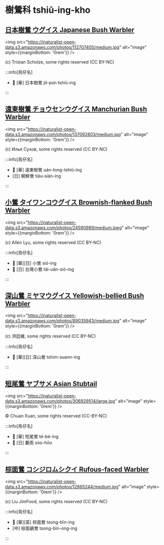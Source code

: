 # 樹鶯科 tshiū-ing-kho

## [日本樹鶯 ウグイス Japanese Bush Warbler](https://ebird.org/species/jabwar)

<img src="https://inaturalist-open-data.s3.amazonaws.com/photos/112707405/medium.jpg" alt="image" style={{marginBottom: '0rem'}} />

<p className="image-caption">
(c) Tristan Scholze, some rights reserved (CC BY-NC)
</p>

:::info[鳥仔名]

- 🎯 [華] 日本樹鶯 ji̍t-pún tshiū-ing

:::

## [遠東樹鶯 チョウセンウグイス Manchurian Bush Warbler](https://ebird.org/species/manbuw1)

<img src="https://inaturalist-open-data.s3.amazonaws.com/photos/137092803/medium.jpg" alt="image" style={{marginBottom: '0rem'}} />

<p className="image-caption">
(c) Илья Сухов, some rights reserved (CC BY-NC)
</p>

:::info[鳥仔名]

- 🎯 [華] 遠東樹鶯 uán-tong-tshiū-ing
- [日] 朝鮮鶯 tiâu-sián-ing

:::

## [小鶯 タイワンコウグイス Brownish-flanked Bush Warbler](https://ebird.org/species/bfbwar1)

<img src="https://inaturalist-open-data.s3.amazonaws.com/photos/24590989/medium.jpeg" alt="image" style={{marginBottom: '0rem'}} />

<p className="image-caption">
(c) Allen Lyu, some rights reserved (CC BY-NC)
</p>

:::info[鳥仔名]

- 🎯 [華][日] 小鶯 sió-ing
- 🎯 [日] 台灣小鶯 tâi-uân-sió-ing

:::

## [深山鶯 ミヤマウグイス Yellowish-bellied Bush Warbler](https://ebird.org/species/ybbwar1)

<img src="https://inaturalist-open-data.s3.amazonaws.com/photos/89035943/medium.jpg" alt="image" style={{marginBottom: '0rem'}} />

<p className="image-caption">
(c) 洪廷維, some rights reserved (CC BY-NC)
</p>

:::info[鳥仔名]

- 🎯 [華][日] 深山鶯 tshim-suann-ing

:::

## [短尾鶯 ヤブサメ Asian Stubtail](https://ebird.org/species/asistu1)

<img src="https://inaturalist-open-data.s3.amazonaws.com/photos/306929514/large.jpg" alt="image" style={{marginBottom: '0rem'}} />

<p className="image-caption">
© Chuan Xuan, some rights reserved (CC-BY-NC)
</p>

:::info[鳥仔名]

- 🎯 [華] 短尾鶯 té-bé-ing
- 🎯 [日] 藪雨 sòo-hōo

:::

## [棕面鶯 コシジロムシクイ Rufous-faced Warbler](https://ebird.org/species/rufwar1)

<img src="https://inaturalist-open-data.s3.amazonaws.com/photos/12865244/medium.jpg" alt="image" style={{marginBottom: '0rem'}} />

<p className="image-caption">
(c) Liu JimFood, some rights reserved (CC BY-NC)
</p>

:::info[鳥仔名]

- 🎯 [華][英] 棕面鶯 tsong-bīn-ing
- [中] 棕面鶲鶯 tsong-bīn-ong-ing

:::
